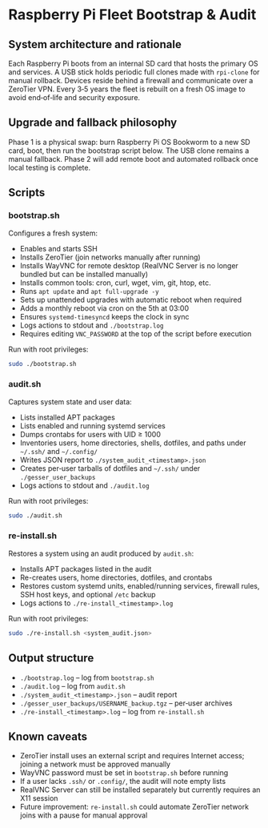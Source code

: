 # Raspberry Pi Fleet Bootstrap & Audit

## System architecture and rationale

Each Raspberry Pi boots from an internal SD card that hosts the primary OS and services. A USB stick holds periodic full clones made with `rpi-clone` for manual rollback. Devices reside behind a firewall and communicate over a ZeroTier VPN. Every 3‑5 years the fleet is rebuilt on a fresh OS image to avoid end‑of‑life and security exposure.

## Upgrade and fallback philosophy

Phase 1 is a physical swap: burn Raspberry Pi OS Bookworm to a new SD card, boot, then run the bootstrap script below. The USB clone remains a manual fallback. Phase 2 will add remote boot and automated rollback once local testing is complete.

## Scripts

### bootstrap.sh
Configures a fresh system:
- Enables and starts SSH
- Installs ZeroTier (join networks manually after running)
- Installs WayVNC for remote desktop (RealVNC Server is no longer bundled but can be installed manually)
- Installs common tools: cron, curl, wget, vim, git, htop, etc.
- Runs `apt update` and `apt full-upgrade -y`
- Sets up unattended upgrades with automatic reboot when required
- Adds a monthly reboot via cron on the 5th at 03:00
- Ensures `systemd-timesyncd` keeps the clock in sync
- Logs actions to stdout and `./bootstrap.log`
- Requires editing `VNC_PASSWORD` at the top of the script before execution

Run with root privileges:
```sh
sudo ./bootstrap.sh
```

### audit.sh
Captures system state and user data:
- Lists installed APT packages
- Lists enabled and running systemd services
- Dumps crontabs for users with UID ≥ 1000
- Inventories users, home directories, shells, dotfiles, and paths under `~/.ssh/` and `~/.config/`
- Writes JSON report to `./system_audit_<timestamp>.json`
- Creates per‑user tarballs of dotfiles and `~/.ssh/` under `./gesser_user_backups`
- Logs actions to stdout and `./audit.log`

Run with root privileges:
```sh
sudo ./audit.sh
```

### re-install.sh
Restores a system using an audit produced by `audit.sh`:
- Installs APT packages listed in the audit
- Re-creates users, home directories, dotfiles, and crontabs
- Restores custom systemd units, enabled/running services, firewall rules, SSH host keys, and optional `/etc` backup
- Logs actions to `./re-install_<timestamp>.log`

Run with root privileges:
```sh
sudo ./re-install.sh <system_audit.json>
```

## Output structure
- `./bootstrap.log` – log from `bootstrap.sh`
- `./audit.log` – log from `audit.sh`
- `./system_audit_<timestamp>.json` – audit report
- `./gesser_user_backups/USERNAME_backup.tgz` – per‑user archives
- `./re-install_<timestamp>.log` – log from `re-install.sh`

## Known caveats
- ZeroTier install uses an external script and requires Internet access; joining a network must be approved manually
- WayVNC password must be set in `bootstrap.sh` before running
- If a user lacks `.ssh/` or `.config/`, the audit will note empty lists
- RealVNC Server can still be installed separately but currently requires an X11 session
- Future improvement: `re-install.sh` could automate ZeroTier network joins with a pause for manual approval
